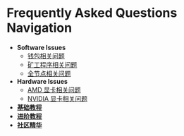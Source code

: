# Frequently Asked Questions Navigation

- **Software Issues**
    - [钱包相关问题](/faq/software-issues/wallet)
    - [矿工程序相关问题](/faq/software-issues/miner)
    - [全节点相关问题](/faq/software-issues/fullnode)
- **Hardware Issues**
    - [AMD 显卡相关问题](/faq/hardware-issues/amd)
    - [NVIDIA 显卡相关问题](/faq/hardware-issues/nvidia)
- [**基础教程**](/faq/basic-tutorial/)
- [**进阶教程**](/faq/advanced-tutorial/)
- [**社区精华**](/faq/community/)